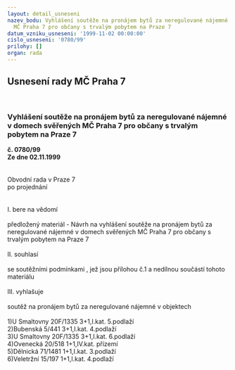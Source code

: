 ```yaml
---
layout: detail_usneseni
nazev_bodu: Vyhlášení soutěže na pronájem bytů za neregulované nájemné v domech svěřených
  MČ Praha 7 pro občany s trvalým pobytem na Praze 7
datum_vzniku_usneseni: '1999-11-02 00:00:00'
cislo_usneseni: '0780/99'
prilohy: []
organ: rada
---
```

<div id="ucUsn_pList" class="usn">
	<span><h2>Usnesení rady MČ Praha 7 </h2>
<br></span><div class="standBody">
<span><h3>Vyhlášení soutěže na pronájem bytů za neregulované nájemné v domech svěřených MČ Praha 7 pro občany s trvalým pobytem na Praze 7</h3></span><div class="center">
		<strong>č. 0780/99</strong><br>
	</div>
<div class="center">
		<strong>Ze dne 02.11.1999</strong><br><br>
	</div>
<br>Obvodní rada v Praze 7<br>po projednání<br><br><br>I.	bere na vědomí<br><br> předložený materiál - Návrh na vyhlášení soutěže na pronájem bytů za neregulované nájemné v domech svěřených MČ  Praha 7 pro občany s trvalým pobytem na Praze 7<br><br>II.	souhlasí <br><br>se soutěžními podmínkami , jež jsou přílohou č.1 a nedílnou součástí tohoto materiálu<br><br>III.	 vyhlašuje<br><br>soutěž na pronájem bytů za neregulované nájemné v objektech<br><br>1)U Smaltovny 20F/1335      3+1,I.kat.    5.podlaží<br>2)Bubenská 5/441            3+1,I.kat.    4.podlaží<br>3)U Smaltovny 20F/1335      3+1,I.kat.    6.podlaží<br>4)Ovenecká 20/518           1+1,IV.kat.   přízemí<br>5)Dělnická 71/1481          1+1,I.kat.    3.podlaží<br>6)Veletržní 15/197          1+1,I.kat.    4.podlaží<br>
</div>
</div>